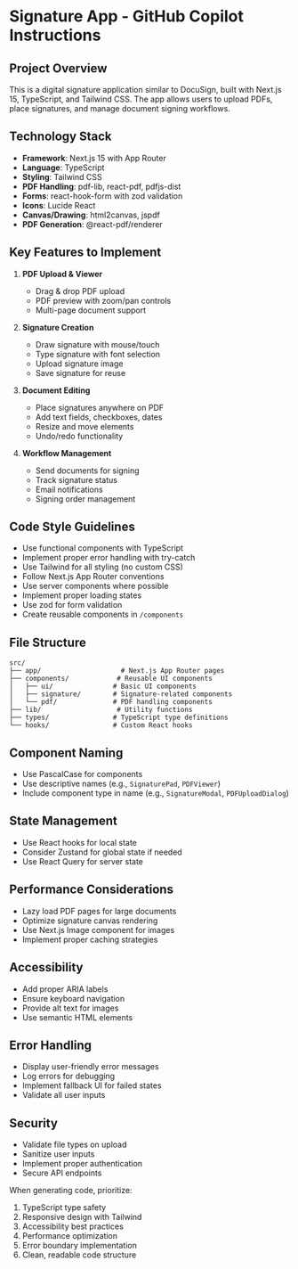 # Signature App - GitHub Copilot Instructions

## Project Overview

This is a digital signature application similar to DocuSign, built with Next.js 15, TypeScript, and Tailwind CSS. The app allows users to upload PDFs, place signatures, and manage document signing workflows.

## Technology Stack

- **Framework**: Next.js 15 with App Router
- **Language**: TypeScript
- **Styling**: Tailwind CSS
- **PDF Handling**: pdf-lib, react-pdf, pdfjs-dist
- **Forms**: react-hook-form with zod validation
- **Icons**: Lucide React
- **Canvas/Drawing**: html2canvas, jspdf
- **PDF Generation**: @react-pdf/renderer

## Key Features to Implement

1. **PDF Upload & Viewer**
   - Drag & drop PDF upload
   - PDF preview with zoom/pan controls
   - Multi-page document support

2. **Signature Creation**
   - Draw signature with mouse/touch
   - Type signature with font selection
   - Upload signature image
   - Save signature for reuse

3. **Document Editing**
   - Place signatures anywhere on PDF
   - Add text fields, checkboxes, dates
   - Resize and move elements
   - Undo/redo functionality

4. **Workflow Management**
   - Send documents for signing
   - Track signature status
   - Email notifications
   - Signing order management

## Code Style Guidelines

- Use functional components with TypeScript
- Implement proper error handling with try-catch
- Use Tailwind for all styling (no custom CSS)
- Follow Next.js App Router conventions
- Use server components where possible
- Implement proper loading states
- Use zod for form validation
- Create reusable components in `/components`

## File Structure

```
src/
├── app/                    # Next.js App Router pages
├── components/            # Reusable UI components
│   ├── ui/               # Basic UI components
│   ├── signature/        # Signature-related components
│   └── pdf/              # PDF handling components
├── lib/                   # Utility functions
├── types/                # TypeScript type definitions
└── hooks/                # Custom React hooks
```

## Component Naming

- Use PascalCase for components
- Use descriptive names (e.g., `SignaturePad`, `PDFViewer`)
- Include component type in name (e.g., `SignatureModal`, `PDFUploadDialog`)

## State Management

- Use React hooks for local state
- Consider Zustand for global state if needed
- Use React Query for server state

## Performance Considerations

- Lazy load PDF pages for large documents
- Optimize signature canvas rendering
- Use Next.js Image component for images
- Implement proper caching strategies

## Accessibility

- Add proper ARIA labels
- Ensure keyboard navigation
- Provide alt text for images
- Use semantic HTML elements

## Error Handling

- Display user-friendly error messages
- Log errors for debugging
- Implement fallback UI for failed states
- Validate all user inputs

## Security

- Validate file types on upload
- Sanitize user inputs
- Implement proper authentication
- Secure API endpoints

When generating code, prioritize:

1. TypeScript type safety
2. Responsive design with Tailwind
3. Accessibility best practices
4. Performance optimization
5. Error boundary implementation
6. Clean, readable code structure

